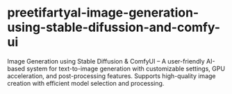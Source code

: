 # preetifartyal-image-generation-using-stable-difussion-and-comfy-ui
Image Generation using Stable Diffusion &amp; ComfyUI – A user-friendly AI-based system for text-to-image generation with customizable settings, GPU acceleration, and post-processing features. Supports high-quality image creation with efficient model selection and processing.
